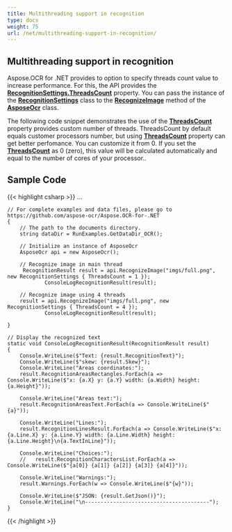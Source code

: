 ```yaml
---
title: Multithreading support in recognition
type: docs
weight: 75
url: /net/multithreading-support-in-recognition/
---
```

## **Multithreading support in recognition**
Aspose.OCR for .NET provides to option to specify threads count value to increase performance. 
For this, the API provides the [**RecognitionSettings.ThreadsCount**](https://apireference.aspose.com/ocr/net/aspose.ocr/recognitionsettings/properties/threadscount) property. 
You can pass the instance of the [**RecognitionSettings**](https://apireference.aspose.com/ocr/net/aspose.ocr/recognitionsettings) class to the [**RecognizeImage**](https://apireference.aspose.com/ocr/net/aspose.ocr/asposeocr/methods/recognizeimage/index) method of the [**AsposeOcr**](https://apireference.aspose.com/ocr/net/aspose.ocr/asposeocr) class.

The following code snippet demonstrates the use of the [**ThreadsCount**](https://apireference.aspose.com/ocr/net/aspose.ocr/recognitionsettings/properties/threadscount) property provides custom number of threads. 
ThreadsCount by default equals customer processors number, but using [**ThreadsCount**](https://apireference.aspose.com/ocr/net/aspose.ocr/recognitionsettings/properties/threadscount) property can get better perfomance. You can customize it from 0. If you set  the [**ThreadsCount**](https://apireference.aspose.com/ocr/net/aspose.ocr/recognitionsettings/properties/thresholdvalue) as 0 (zero), this value will be calculated automatically and equal to the number of cores of your processor..


## Sample Code

{{< highlight csharp >}}
...

	// For complete examples and data files, please go to https://github.com/aspose-ocr/Aspose.OCR-for-.NET
	{
		// The path to the documents directory.
		string dataDir = RunExamples.GetDataDir_OCR();

		// Initialize an instance of AsposeOcr
		AsposeOcr api = new AsposeOcr();

		// Recognize image in main thread
		 RecognitionResult result = api.RecognizeImage("imgs/full.png", new RecognitionSettings { ThreadsCount = 1 });
				ConsoleLogRecognitionResult(result);

		// Recognize image using 4 threads
		result = api.RecognizeImage("imgs/full.png", new RecognitionSettings { ThreadsCount = 4 });
				ConsoleLogRecognitionResult(result);
			
	}
	
	// Display the recognized text
    static void ConsoleLogRecognitionResult(RecognitionResult result)
	{
		Console.WriteLine($"Text: {result.RecognitionText}");
		Console.WriteLine($"skew: {result.Skew}");
		Console.WriteLine("Areas coordinates:");
		result.RecognitionAreasRectangles.ForEach(a => Console.WriteLine($"x: {a.X} y: {a.Y} width: {a.Width} height: {a.Height}"));

		Console.WriteLine("Areas text:");
		result.RecognitionAreasText.ForEach(a => Console.WriteLine($"{a}"));

		Console.WriteLine("Lines:");
		result.RecognitionLinesResult.ForEach(a => Console.WriteLine($"x: {a.Line.X} y: {a.Line.Y} width: {a.Line.Width} height: {a.Line.Height}\n{a.TextInLine}"));

		Console.WriteLine("Choices:");
		//   result.RecognitionCharactersList.ForEach(a => Console.WriteLine($"{a[0]} {a[1]} {a[2]} {a[3]} {a[4]}"));

		Console.WriteLine("Warnings:");
		result.Warnings.ForEach(w => Console.WriteLine($"{w}"));

		Console.WriteLine($"JSON: {result.GetJson()}");
		Console.WriteLine("\n----------------------------------------");
	}
{{< /highlight >}}


